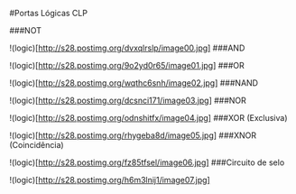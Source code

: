 #Portas Lógicas CLP

###NOT

!(logic)[http://s28.postimg.org/dvxqlrslp/image00.jpg]
###AND

!(logic)[http://s28.postimg.org/9o2yd0r65/image01.jpg]
###OR

!(logic)[http://s28.postimg.org/wqthc6snh/image02.jpg]
###NAND

!(logic)[http://s28.postimg.org/dcsnci171/image03.jpg]
###NOR

!(logic)[http://s28.postimg.org/odnshitfx/image04.jpg]
###XOR (Exclusiva)

!(logic)[http://s28.postimg.org/rhygeba8d/image05.jpg]
###XNOR (Coincidência)

!(logic)[http://s28.postimg.org/fz85tfsel/image06.jpg]
###Circuito de selo

!(logic)[http://s28.postimg.org/h6m3lnij1/image07.jpg]
